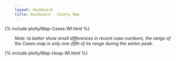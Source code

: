 ```yaml
---
layout: dashboard
title: Dashboard - County Map
---
```


<div style="max-width: 48rem; margin-left: -2rem; margin-right: -2rem">
  {% include plotly/Map-Cases-WI.html %}
</div>

*Note: to better show small differences in recent case numbers, the range of the Cases map is only one-fifth of its range during the winter peak.*

<div style="max-width: 48rem; margin-left: -2rem; margin-right: -2rem">
  {% include plotly/Map-Hosp-WI.html %}
</div>
